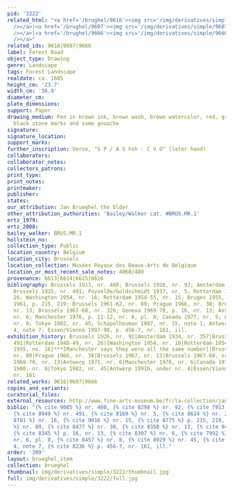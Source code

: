 ```yaml
---
pid: '3222'
related_html: "<a href='/brughel/9616'><img src='/img/derivatives/simple/9616/thumbnail.jpg'
  /></a>|<a href='/brughel/9607'><img src='/img/derivatives/simple/9607/thumbnail.jpg'
  /></a>|<a href='/brughel/9666'><img src='/img/derivatives/simple/9666/thumbnail.jpg'
  /></a>"
related_ids: 9616|9607|9666
label: Forest Road
object_type: Drawing
genre: Landscape
tags: Forest Landscape
realdate: ca. 1605
height_cm: '23.7'
width_cm: '36.9'
diameter_cm: 
plate_dimensions: 
support: Paper
drawing_medium: Pen in brown ink, brown wash, brown watercolor, red, green, yellow,
  black stone marks and some gouache
signature: 
signature_location: 
support_marks: 
further_inscription: Verso, "S P / A S hsh - C V O" (later hand)
collaborators: 
collaborator_notes: 
collectors_patrons: 
print_type: 
print_notes: 
printmaker: 
publisher: 
states: 
our_attribution: Jan Brueghel the Elder
other_attribution_authorities: 'Bailey/Walker cat. #BRUS.MR.1'
ertz_1979: 
ertz_2008: 
bailey_walker: BRUS.MR.1
hollstein_no: 
collection_type: Public
location_country: Belgium
location_city: Brussels
location_collection: Musées Royaux des Beaux-Arts de Belgique
location_or_most_recent_sale_notes: 4060/480
provenance: 6613|6614|6615|6616
bibliography: Brussels 1913, nr. 480; Brussels 1926, nr. 92; Amsterdam 1934, nr. 357;
  Brussels 1935, nr. 491; Puyvelde/Goldschmidt 1937, nr. 5; Rotterdam 1948-49, nr.
  26; Washington 1954, nr. 16; Rotterdam 1954-55, nr. 15; Bruges 1955, nr. 16; Winner
  1961, p. 215, 219; Brussels 1961-62, nr. 89; Prague 1966, nr. 38; Brussels 1967,
  nr. 13; Brussels 1967-68, nr. 326; Geneva 1969-70, p. 16, nr. 13; Antwerp 1971,
  nr. 6; Manchester 1976, p. 11-12, nr. 6, pl. 8; Canada 1977, nr. 5; Atlanta 1980,
  nr. 8; Tokyo 1982, nr. 45; Schapelhouman 1987, nr. 15, note 1; Antwerp 1991b, nr.
  4, note 7; Essen/Vienna 1997-98, p. 456-7, nr. 161, ill.
exhibition_history: Brussels 1926, nr. 92|Amsterdam 1934, nr. 357|Brussels 1935, nr.
  491|Rotterdam 1948-49, nr. 26|{Washington 1954, nr. 16|Rotterdam 1954-55, nr. 15|Bruges
  1955, no. 16}***[Manchester says they were all the same number]|Brussels 1961-62,
  nr. 89|Prague 1966, nr. 38|Brussels 1967, nr. 13|Brussels 1967-68, nr. 326|Geneva
  1969-70, nr. 13|Antwerp 1971, nr. 6|Manchester 1976, nr. 6|Canada 1977, nr. 5|Atlanta
  1980, nr. 8|Tokyo 1982, nr. 45|Antwerp 1991b, under nr. 4|Essen/Vienna 1997-98,
  nr. 161
related_works: 9616|9607|9666
copies_and_variants: 
curatorial_files: 
external_resources: http://www.fine-arts-museum.be/fr/la-collection/jan-i-brueghel-paysage-forestier-traverse-par-un-chemin?letter=b&artist=breughel-jan-i-1
biblio: "{% cite 9085 %} nr. 480, {% cite 8298 %} nr. 92, {% cite 7913 %} nr. 357,
  {% cite 8949 %} nr. 491, {% cite 8169 %} nr. 5, {% cite 8624 %} nr. 26, {% cite
  8781 %} nr. 16, {% cite 9016 %} nr. 15, {% cite 8775 %} p. 215, 219, {% cite 8267
  %} nr. 89, {% cite 8477 %} nr. 38, {% cite 8350 %} nr. 13, {% cite 9401 %} nr. 326,
  {% cite 8345 %} p. 16, nr. 13, {% cite 8307 %} nr. 6, {% cite 7992 %} p. 11-12,
  nr. 6, pl. 8, {% cite 8457 %} nr. 8, {% cite 8929 %} nr. 45, {% cite 8916 %} nr.
  4, note 7, {% cite 8236 %} p. 456-7, nr. 161, ill."
order: '309'
layout: brueghel_item
collection: brueghel
thumbnail: img/derivatives/simple/3222/thumbnail.jpg
full: img/derivatives/simple/3222/full.jpg
---
```

